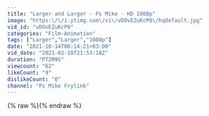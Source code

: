 ```yaml
---
title: "Larger and Larger - Ps Mike - HD 1080p"
image: "https:\/\/i.ytimg.com\/vi\/vDOvEZuKcP0\/hqdefault.jpg"
vid_id: "vDOvEZuKcP0"
categories: "Film-Animation"
tags: ["Larger","Larger","1080p"]
date: "2021-10-14T08:14:21+03:00"
vid_date: "2021-02-10T21:53:18Z"
duration: "PT2M9S"
viewcount: "62"
likeCount: "9"
dislikeCount: "0"
channel: "Ps Mike Frylink"
---
```

{% raw %}{% endraw %}
